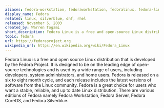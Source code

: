 ```yaml
---
aliases: fedora-workstation, fedoraworkstation, fedoralinux, fedora-linux
display_name: Fedora
related: linux, silverblue, dnf, rhel
released: November 6, 2003
created_by: Warren Togami
short_description: Fedora Linux is a free and open-source Linux distribution that is designed to be on the leading edge of open-source technologies.
topic: fedora
url: https://fedoraproject.org
wikipedia_url: https://en.wikipedia.org/wiki/Fedora_Linux
---
```


Fedora Linux is a free and open source Linux distribution that is developed by the Fedora Project. It is designed to be on the leading edge of open-source technologies and is used by a wide range of users, including developers, system administrators, and home users. Fedora is released on a six to eight month cycle, and each release includes the latest versions of software from the Linux community. Fedora is a great choice for users who want a stable, reliable, and up to date Linux distribution. There are various editions of Fedora namely Fedora Workstation, Fedora Server, Fedora CoreOS, and Fedora Silverblue.
